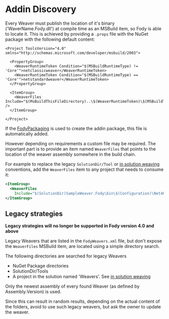 # Addin Discovery

Every Weaver must publish the location of it's binary ('WaverName.Fody.dll') at compile time as an MSBuild item, so Fody is able to locate it. This is achieved by providing a `.props` file with the NuGet package with the following default content:

<!-- snippet: Weaver.props -->
```props
<Project ToolsVersion="4.0" xmlns="http://schemas.microsoft.com/developer/msbuild/2003">

  <PropertyGroup>
    <WeaverRuntimeToken Condition="$(MSBuildRuntimeType) != 'Core'">netclassicweaver</WeaverRuntimeToken>
    <WeaverRuntimeToken Condition="$(MSBuildRuntimeType) == 'Core'">netstandardweaver</WeaverRuntimeToken>
  </PropertyGroup>

  <ItemGroup>
    <WeaverFiles Include="$(MsBuildThisFileDirectory)..\$(WeaverRuntimeToken)\$(MSBuildThisFileName).dll" />
  </ItemGroup>

</Project>
```
<!-- endsnippet -->

If the [FodyPackaging](fodypackaging.md) is used to create the addin package, this file is automatically added.

However depending on requirements a custom file may be required. The important part is to provide an item named `WeaverFiles` that points to the location of the weaver assembly somewhere in the build chain.

For example to replace the legacy `SolutionDir/Tool` or [in solution weaving](in-solution-weaving.md) conventions, add the `WeaverFiles` item to any project that needs to consume it:

```xml
<ItemGroup>
  <WeaverFiles
    Include="$(SolutionDir)SampleWeaver.Fody\bin\$(Configuration)\Net46\SampleWeaver.Fody.dll" />
</ItemGroup>
```


## Legacy strategies

**Legacy strategies will no longer be supported in Fody version 4.0 and above**

Legacy Weavers that are listed in the `FodyWeavers.xml` file, but don't expose the `WeaverFiles` MSBuild item, are located using a simple directory search.

The following directories are searched for legacy Weavers

 * NuGet Package directories
 * SolutionDir/Tools
 * A project in the solution named 'Weavers'. See [in solution weaving](in-solution-weaving.md)

Only the newest assembly of every found Weaver (as defined by Assembly.Version) is used.

Since this can result in random results, depending on the actual content of the folders, avoid to use such legacy weavers, but ask the owner to update the weaver.
